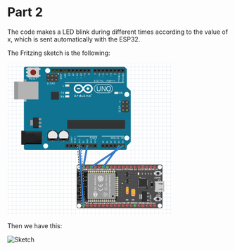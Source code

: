 ﻿# Part 2

The code makes a LED blink during different times according to the value of x, which is sent automatically with the ESP32.

The Fritzing sketch is the following:

![Sketch](https://github.com/efrei-paris-sud/MaPaY/blob/master/lab/3/report/2/sketch2.PNG?raw=true)

Then we have this:

![Sketch](https://github.com/efrei-paris-sud/MaPaY/blob/master/lab/3/report/2/photo2.png?raw=true)

